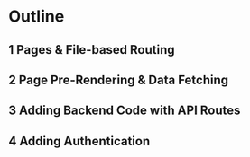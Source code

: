 # Outline

## 1 Pages & File-based Routing

## 2 Page Pre-Rendering & Data Fetching

## 3 Adding Backend Code with API Routes

## 4 Adding Authentication
